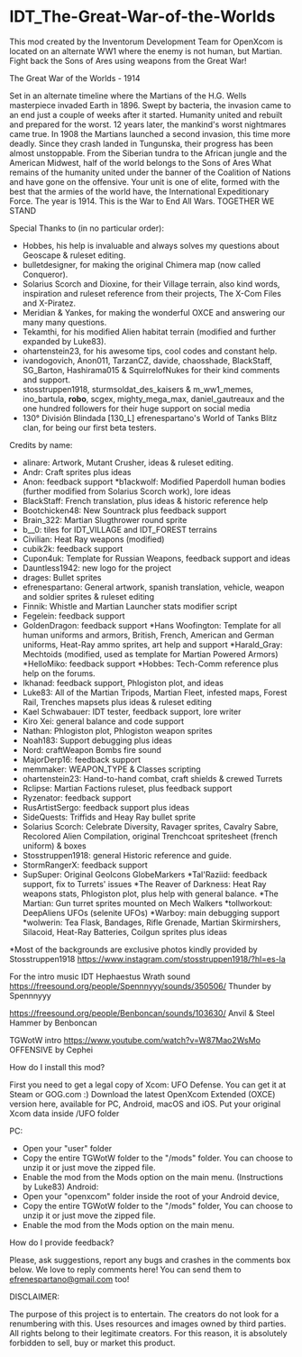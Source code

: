 # IDT_The-Great-War-of-the-Worlds
 This mod created by the Inventorum Development Team for OpenXcom is located on an alternate WW1 where the enemy is not human, but Martian. Fight back the Sons of Ares using weapons from the Great War!

The Great War of the Worlds - 1914

Set in an alternate timeline where the Martians of the H.G. Wells masterpiece invaded Earth in 1896.
Swept by bacteria, the invasion came to an end just a couple of weeks after it started.
Humanity united and rebuilt and prepared for the worst. 12 years later, the mankind's worst nightmares came true. In 1908 the Martians launched a second invasion, this time more deadly.
Since they crash landed in Tungunska, their progress has been almost unstoppable.
From the Siberian tundra to the African jungle and the American Midwest, half of the world belongs to the Sons of Ares
What remains of the humanity united under the banner of the Coalition of Nations and have gone on the offensive.
Your unit is one of elite, formed with the best that the armies of the world have, the International Expeditionary Force.
The year is 1914.
This is the War to End All Wars.
TOGETHER WE STAND

Special Thanks to (in no particular order):

* Hobbes, his help is invaluable and always solves my questions about Geoscape & ruleset editing.
* bulletdesigner, for making the original Chimera map (now called Conqueror).
* Solarius Scorch and Dioxine, for their Village terrain, also kind words, inspiration and ruleset reference from their projects, The X-Com Files and X-Piratez.
* Meridian & Yankes, for making the wonderful OXCE and answering our many many questions.
* Tekamthi, for his modified Alien habitat terrain (modified and further expanded by Luke83).
* ohartenstein23, for his awesome tips, cool codes and constant help.
* ivandogovich, Anon011, TarzanCZ, davide, chaosshade, BlackStaff, SG_Barton, Hashirama015 & SquirrelofNukes for their kind comments and support.
* stosstruppen1918, sturmsoldat_des_kaisers & m_ww1_memes, ino_bartula, __robo__, scgex, mighty_mega_max, daniel_gautreaux and the one hundred followers for their huge support on social media
* 130° División Blindada [130_L] efrenespartano's World of Tanks Blitz clan, for being our first beta testers.

Credits by name:

* alinare: Artwork, Mutant Crusher, ideas & ruleset editing.
* Andr: Craft sprites plus ideas
* Anon: feedback support
*b1ackwolf: Modified Paperdoll human bodies (further modified from Solarius Scorch work), lore ideas
* BlackStaff: French translation, plus ideas & historic reference help
* Bootchicken48: New Sountrack plus feedback support
* Brain_322: Martian Slugthrower round sprite
* b__0: tiles for IDT_VILLAGE and IDT_FOREST terrains
* Civilian: Heat Ray weapons (modified)
* cubik2k: feedback support
* Cupon4uk: Template for Russian Weapons, feedback support and ideas
* Dauntless1942: new logo for the project
* drages: Bullet sprites
* efrenespartano: General artwork, spanish translation, vehicle, weapon and soldier sprites & ruleset editing
* Finnik: Whistle and Martian Launcher stats modifier script
* Fegelein: feedback support
* GoldenDragon: feedback support
*Hans Woofington: Template for all human uniforms and armors, British, French, American and German uniforms, Heat-Ray ammo sprites, art help and support
*Harald_Gray: Mechtoids (modified, used as template for Martian Powered Armors)
*HelloMiko: feedback support
*Hobbes: Tech-Comm reference plus help on the forums.
* Ikhanad: feedback support, Phlogiston plot, and ideas
* Luke83: All of the Martian Tripods, Martian Fleet, infested maps, Forest Rail, Trenches mapsets plus ideas & ruleset editing
* Kael Schwabauer: IDT tester, feedback support, lore writer 
* Kiro Xei: general balance and code support
* Nathan: Phlogiston plot, Phlogiston weapon sprites
* Noah183: Support debugging plus ideas
* Nord: craftWeapon Bombs fire sound
* MajorDerp16: feedback support
* memmaker: WEAPON_TYPE & Classes scripting
* ohartenstein23: Hand-to-hand combat, craft shields & crewed Turrets
* Rclipse: Martian Factions ruleset, plus feedback support
* Ryzenator: feedback support
* RusArtistSergo: feedback support plus ideas
* SideQuests: Triffids and Heay Ray bullet sprite
* Solarius Scorch: Celebrate Diversity, Ravager sprites, Cavalry Sabre, Recolored Alien Compilation, original Trenchcoat spritesheet (french uniform) & boxes
* Stosstruppen1918: general Historic reference and guide.
* StormRangerX: feedback support
* SupSuper: Original GeoIcons GlobeMarkers
*Tal'Raziid: feedback support, fix to Turrets' issues
*The Reaver of Darkness: Heat Ray weapons stats, Phlogiston plot, plus help with general balance.
*The Martian: Gun turret sprites mounted on Mech Walkers
*tollworkout: DeepAliens UFOs (selenite UFOs)
*Warboy: main debugging support
*wolwerin: Tea Flask, Bandages, Rifle Grenade, Martian Skirmirshers, Silacoid, Heat-Ray Batteries, Coilgun sprites plus ideas


*Most of the backgrounds are exclusive photos kindly provided by Stosstruppen1918
https://www.instagram.com/stosstruppen1918/?hl=es-la

For the intro music
IDT Hephaestus Wrath sound
https://freesound.org/people/Spennnyyy/sounds/350506/
Thunder by Spennnyyy

https://freesound.org/people/Benboncan/sounds/103630/
Anvil & Steel Hammer by Benboncan

TGWotW intro
https://www.youtube.com/watch?v=W87Mao2WsMo
OFFENSIVE by Cephei


How do I install this mod?

First you need to get a legal copy of Xcom: UFO Defense. You can get it at Steam or GOG.com :) Download the latest OpenXcom Extended (OXCE) version here, available for PC, Android, macOS and iOS. Put your original Xcom data inside /UFO folder

PC:

- Open your "user" folder
- Copy the entire TGWotW folder to the "/mods" folder. You can choose to unzip it or just move the zipped file.
- Enable the mod from the Mods option on the main menu.
(Instructions by Luke83)
Android:
- Open your "openxcom" folder inside the root of your Android device,
- Copy the entire TGWotW folder to the "/mods" folder, You can choose to unzip it or just move the zipped file.
- Enable the mod from the Mods option on the main menu.

How do I provide feedback?

Please, ask suggestions, report any bugs and crashes in the comments box below. We love to reply comments here!
You can send them to efrenespartano@gmail.com too!



DISCLAIMER:

The purpose of this project is to entertain. The creators do not look for a renumbering with this. Uses resources and images owned by third parties. All rights belong to their legitimate creators. For this reason, it is absolutely forbidden to sell, buy or market this product.


